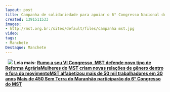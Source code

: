 ```yaml
---
layout: post
title: Campanha de solidariedade para apoiar o 6° Congresso Nacional do MST
created: 1391511533
images:
- http://mst.org.br:/sites/default/files/campanha mst.jpg
video: 
tags:
- Manchete
Destaque: Manchete
---
```



 
![](/sites/default/files/campanha%20mst.jpg)
**Leia mais:**
[**Rumo a seu VI Congresso, MST defende novo tipo de Reforma Agrária**](http://www.mst.org.br/node/15645)[**Mulheres do MST criam novas relações de gênero dentro e fora do movimento**](http://www.mst.org.br/node/15654)[**MST alfabetizou mais de 50 mil trabalhadores em 30 anos**](http://www.mst.org.br/node/15632)
[**Mais de 450 Sem Terra do Maranhão participarão do 6° Congresso do MST**](http://www.mst.org.br/node/15656)
 
 
